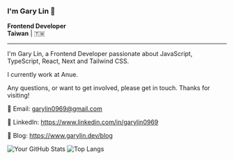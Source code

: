 ### I'm Gary Lin :raising_hand:

**Frontend Developer**  
**Taiwan** | 🇹🇼

---

I'm Gary Lin, a Frontend Developer passionate about JavaScript, TypeScript, React, Next and Tailwind CSS.

I currently work at Anue.

Any questions, or want to get involved, please get in touch. Thanks for visiting!

📧 Email: garylin0969@gmail.com

📇 LinkedIn: <https://www.linkedin.com/in/garylin0969>

📔 Blog: <https://www.garylin.dev/blog>

![Your GitHub Stats](https://github-readme-stats.vercel.app/api?username=garylin0969&show_icons=true&theme=radical)
![Top Langs](https://github-readme-stats.vercel.app/api/top-langs/?username=garylin0969&layout=compact&theme=radical)
